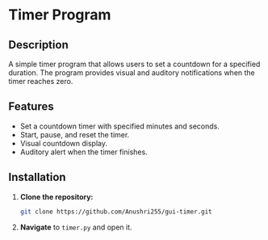 # Timer Program

## Description

A simple timer program that allows users to set a countdown for a specified duration. The program provides visual and auditory notifications when the timer reaches zero.

## Features

- Set a countdown timer with specified minutes and seconds.
- Start, pause, and reset the timer.
- Visual countdown display.
- Auditory alert when the timer finishes.

## Installation

1. **Clone the repository:**

   ```bash
   git clone https://github.com/Anushri255/gui-timer.git
   ```
2. **Navigate** to `timer.py` and open it.
